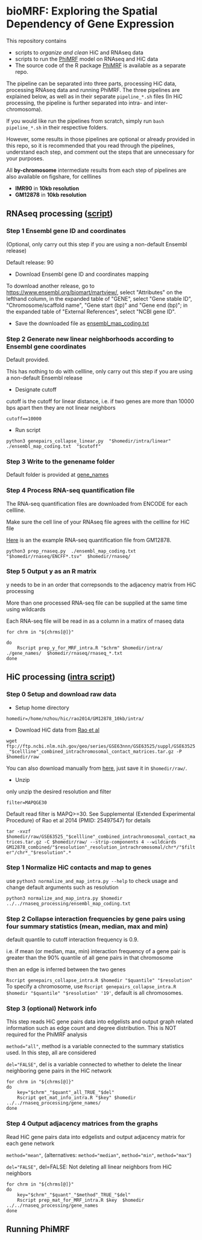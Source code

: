 # bioMRF: Exploring the Spatial Dependency of Gene Expression
This repository contains 
- scripts to *organize and clean* HiC and RNAseq data
- scripts to run the [PhiMRF](https://github.com/ashleyzhou972/PhiMRF) model on RNAseq and HiC data
- The source code of the R package [PhiMRF](https://github.com/ashleyzhou972/PhiMRF) is available as a separate repo.


The pipeline can be separated into three parts, processing HiC data, processing RNAseq data and running PhiMRF.
The three pipelines are explained below, as well as in their separate `pipeline_*.sh` files (In HiC processing, the pipeline is further separated into intra- and inter-chromosoma).

If you would like run the pipelines from scratch, simply run `bash pipeline_*.sh` in their respective folders.

However, some results in those pipelines are optional or already provided in this repo, so it is recommended that you read through the pipelines, understand each step, and comment out the steps that are unnecessary for your purposes.

All **by-chromosome** intermediate results from each step of pipelines are also available on figshare, for celllines 
- **IMR90** in **10kb resolution**
- **GM12878** in **10kb resolution**

## RNAseq processing ([script](rnaseq_processing/pipeline_rnaseq.sh))

### Step 1  Ensembl gene ID and coordinates 

(Optional, only carry out this step if you are using a non-default Ensembl release)

Default release: 90

-  Download Ensembl gene ID and coordinates mapping

To download another release, go to https://www.ensembl.org/biomart/martview/, select "Attributes" on the lefthand column, in the expanded table of "GENE", select "Gene stable ID", "Chromosome/scaffold name", "Gene start (bp)" and "Gene end (bp)"; in the expanded table of "External References", select "NCBI gene ID".
- Save the downloaded file as  [ensembl_map_coding.txt](rnaseq_processing/ensembl_map_coding.txt)


### Step 2  Generate new linear neighborhoods according to Ensembl gene coordinates

Default provided. 

This has nothing to do with cellline, only carry out this step if you are using a non-default Ensembl release

- Designate cutoff

cutoff is the cutoff for linear distance, i.e. if two genes are more than 10000 bps apart then they are not linear neighbors

`cutoff==10000`
- Run script

`python3 genepairs_collapse_linear.py  "$homedir/intra/linear" ./ensembl_map_coding.txt  "$cutoff"`

### Step 3 Write to the genename folder

Default folder is provided at [gene_names](/rnaseq_processing/gene_names/)


### Step 4 Process RNA-seq quantification file

The RNA-seq quantification files are downloaded from ENCODE for each cellline.

Make sure the cell line of your RNAseq file agrees with the cellline for HiC file

[Here](https://www.encodeproject.org/files/ENCFF781YWT/) is an the example RNA-seq quantification file from GM12878.

`python3 prep_rnaseq.py  ./ensembl_map_coding.txt  "$homedir/rnaseq/ENCFF*.tsv"  $homedir/rnaseq/`


### Step 5 Output y as an R matrix

y needs to be in an order that correpsonds to the adjacency matrix from HiC processing

More than one processed RNA-seq file can be supplied at the same time using wildcards

Each RNA-seq file will be read in as a column in a matirx of rnaseq data


```
for chrm in "${chrms[@]}"

do
	Rscript prep_y_for_MRF_intra.R "$chrm" $homedir/intra/  ./gene_names/  $homedir/rnaseq/rnaseq_*.txt
done
```


## HiC processing ([intra script](HiC_processing/pipeline_build))

### Step 0 Setup and download raw data

- Setup home directory

`homedir=/home/nzhou/hic/rao2014/GM12878_10kb/intra/`

- Download HiC data from [Rao et al](https://www.ncbi.nlm.nih.gov/pubmed/25497547)

`wget ftp://ftp.ncbi.nlm.nih.gov/geo/series/GSE63nnn/GSE63525/suppl/GSE63525_"$cellline"_combined_intrachromosomal_contact_matrices.tar.gz -P $homedir/raw`

You can also download manually from [here](https://www.ncbi.nlm.nih.gov/geo/query/acc.cgi?acc=GSE63525), just save it in `$homedir/raw/`.

- Unzip 

only unzip the desired resolution and filter

`filter=MAPQGE30`

Default read filter is MAPQ>=30. See Supplemental (Extended Experimental Procedure) of Rao et al 2014 (PMID: 25497547) for details

`tar -xvzf $homedir/raw/GSE63525_"$cellline"_combined_intrachromosomal_contact_matrices.tar.gz -C $homedir/raw/ --strip-components 4 --wildcards GM12878_combined/"$resolution"_resolution_intrachromosomal/chr*/"$filter"/chr*_"$resolution".* `


### Step 1 Normalize HiC contacts and map to genes

use `python3 normalize_and_map_intra.py --help` to check usage and change default arguments such as resolution

`python3 normalize_and_map_intra.py $homedir ../../rnaseq_processing/ensembl_map_coding.txt`


### Step 2 Collapse interaction frequencies by gene pairs using four summary statistics (mean, median, max and min)
default quantile to cutoff interaction frequency is 0.9. 

i.e. if mean (or median, max, min) interaction frequency of a gene pair is greater than the 90% quantile of all gene pairs in that chromosome

then an edge is inferred between the two genes

`Rscript genepairs_collapse_intra.R $homedir "$quantile" "$resolution"`
To specify a chromosome, use `Rscript genepairs_collapse_intra.R $homedir "$quantile" "$resolution" '19'`, default is all chromosomes.


### Step 3 (optional) Network info
This step reads HiC gene pairs data into edgelists and output graph related information such as edge count and degree distribution. This is NOT required for the PhiMRF analysis

`method="all"`, method is a variable connected to the summary statistics used. In this step, all are considered

`del="FALSE"`, del is a variable connected to whether to delete the linear neighboring gene pairs in the HiC network

```
for chrm in "${chrms[@]}"
do
	key="$chrm"_"$quant"_all_TRUE_"$del"
	Rscript get_mat_info_intra.R "$key" $homedir  ../../rnaseq_processing/gene_names/
done
```


### Step 4 Output adjacency matrices from the graphs

Read HiC gene pairs data into edgelists and output adjacency matrix for each gene network

`method="mean"`, (alternatives: `method="median"`, `method="min"`, `method="max"`)

`del="FALSE"`, del=FALSE: Not deleting all linear neighbors from HiC neighbors

```
for chrm in "${chrms[@]}"
do
	key="$chrm"_"$quant"_"$method"_TRUE_"$del"
	Rscript prep_mat_for_MRF_intra.R $key  $homedir ../../rnaseq_processing/gene_names 
done
```


## Running PhiMRF
